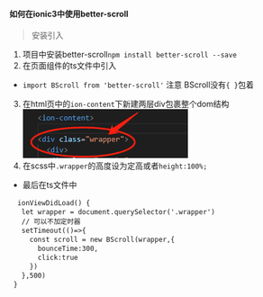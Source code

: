 ####  如何在ionic3中使用better-scroll

> 安装引入

 1. 项目中安装better-scroll`npm install better-scroll --save`
 2. 在页面组件的ts文件中引入
   + `import BScroll from 'better-scroll'` 注意 BScroll没有`{ }`包着
   
   
   
 3. 在html页中的`ion-content`下新建两层div包裹整个dom结构
   ![](/assets/wrapper.png)
 4. 在scss中`.wrapper`的高度设为定高或者`height:100%;`
 - 最后在ts文件中
 
 ```
   ionViewDidLoad() {
    let wrapper = document.querySelector('.wrapper')
    // 可以不加定时器
    setTimeout(()=>{
      const scroll = new BScroll(wrapper,{
        bounceTime:300,
        click:true
      })
    },500)
  }
 ```